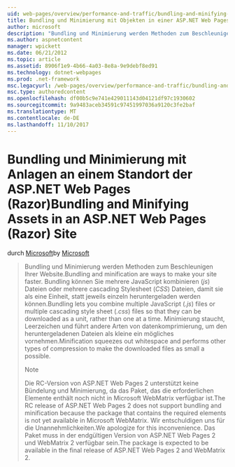 ```yaml
---
uid: web-pages/overview/performance-and-traffic/bundling-and-minifying-assets-in-an-aspnet-web-pages-razor-site
title: Bundling und Minimierung mit Objekten in einer ASP.NET Web Pages (Razor) Website | Microsoft Docs
author: microsoft
description: "Bundling und Minimierung werden Methoden zum Beschleunigen Ihrer Website. M bündeln können kombinieren Sie mehrere JavaScript (. js)-Dateien oder mehrere cascading Stylesheet (...)"
ms.author: aspnetcontent
manager: wpickett
ms.date: 06/21/2012
ms.topic: article
ms.assetid: 8906f1e9-4b66-4a03-8e8a-9e9debf8ed91
ms.technology: dotnet-webpages
ms.prod: .net-framework
msc.legacyurl: /web-pages/overview/performance-and-traffic/bundling-and-minifying-assets-in-an-aspnet-web-pages-razor-site
msc.type: authoredcontent
ms.openlocfilehash: df00b5c9e741e429011143d04121df97c1930602
ms.sourcegitcommit: 9a9483aceb34591c97451997036a9120c3fe2baf
ms.translationtype: MT
ms.contentlocale: de-DE
ms.lasthandoff: 11/10/2017
---
```

<a name="bundling-and-minifying-assets-in-an-aspnet-web-pages-razor-site"></a><span data-ttu-id="e2a26-104">Bundling und Minimierung mit Anlagen an einem Standort der ASP.NET Web Pages (Razor)</span><span class="sxs-lookup"><span data-stu-id="e2a26-104">Bundling and Minifying Assets in an ASP.NET Web Pages (Razor) Site</span></span>
====================
<span data-ttu-id="e2a26-105">durch [Microsoft](https://github.com/microsoft)</span><span class="sxs-lookup"><span data-stu-id="e2a26-105">by [Microsoft](https://github.com/microsoft)</span></span>

> <span data-ttu-id="e2a26-106">Bundling und Minimierung werden Methoden zum Beschleunigen Ihrer Website.</span><span class="sxs-lookup"><span data-stu-id="e2a26-106">Bundling and minification are ways to make your site faster.</span></span> <span data-ttu-id="e2a26-107">Bundling können Sie mehrere JavaScript kombinieren (*js*) Dateien oder mehrere cascading Stylesheet (*CSS*) Dateien, damit sie als eine Einheit, statt jeweils einzeln heruntergeladen werden können.</span><span class="sxs-lookup"><span data-stu-id="e2a26-107">Bundling lets you combine multiple JavaScript (*.js*) files or multiple cascading style sheet (*.css*) files so that they can be downloaded as a unit, rather than one at a time.</span></span> <span data-ttu-id="e2a26-108">Minimierung staucht, Leerzeichen und führt andere Arten von datenkomprimierung, um den heruntergeladenen Dateien als kleine ein mögliches vornehmen.</span><span class="sxs-lookup"><span data-stu-id="e2a26-108">Minification squeezes out whitespace and performs other types of compression to make the downloaded files as small a possible.</span></span>
> 
> > [!NOTE]
> > <span data-ttu-id="e2a26-109">Die RC-Version von ASP.NET Web Pages 2 unterstützt keine Bündelung und Minimierung, da das Paket, das die erforderlichen Elemente enthält noch nicht in Microsoft WebMatrix verfügbar ist.</span><span class="sxs-lookup"><span data-stu-id="e2a26-109">The RC release of ASP.NET Web Pages 2 does not support bundling and minification because the package that contains the required elements is not yet available in Microsoft WebMatrix.</span></span> <span data-ttu-id="e2a26-110">Wir entschuldigen uns für die Unannehmlichkeiten.</span><span class="sxs-lookup"><span data-stu-id="e2a26-110">We apologize for this inconvenience.</span></span> <span data-ttu-id="e2a26-111">Das Paket muss in der endgültigen Version von ASP.NET Web Pages 2 und WebMatrix 2 verfügbar sein.</span><span class="sxs-lookup"><span data-stu-id="e2a26-111">The package is expected to be available in the final release of ASP.NET Web Pages 2 and WebMatrix 2.</span></span>
